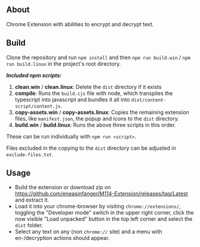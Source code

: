 ## About

Chrome Extension with abilities to encrypt and decrypt text.

## Build

Clone the repository and run `npm install` and then `npm run build.win` / `npm run build.linux` in the project's root directory. 

***Included npm scripts:***

1. **clean.win** / **clean.linux**: Delete the `dist` directory if it exists
2. **compile**: Runs the `build.cjs` file with node, which transpiles the typescript into javascript and bundles it all into `dist/content-script/content.js`.
3. **copy-assets.win** / **copy-assets.linux**: Copies the remaining extension files, like `manifest.json`, the popup and icons to the `dist` directory.
4. **build.win** / **build.linux**: Runs the above three scripts in this order.

These can be run individually with `npm run <script>`.

Files excluded in the copying to the `dist` directory can be adjusted in `exclude-files.txt`.

## Usage

- Build the extension or download zip on https://github.com/eneasinfanger/M114-Extension/releases/tag/Latest and extract it.
- Load it into your chrome-browser by visiting `chrome://extensions/`, toggling the "Developer mode" switch in the upper right corner, click the now visible "Load unpacked" button in the top left corner and select the `dist` folder.
- Select any text on any (non `chrome://` site) and a menu with en-/decryption actions should appear.